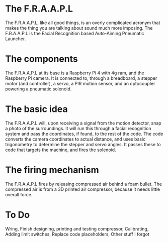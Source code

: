# The F.R.A.A.P.L
The F.R.A.A.P.L, like all good things, is an overly complicated acronym that makes the thing you are talking about sound much more imposing. The F.R.A.A.P.L is the Facial Recognition based Auto-Aiming Pneumatic Launcher.

# The components
The F.R.A.A.P.L at its base is a Raspberry Pi 4 with 4g ram, and the Raspberry Pi camera. It is connected to, through a breadboard, a stepper motor (and controller), a servo, a PIR motion sensor, and an optocoupler powering a pneumatic solenoid. 

# The basic idea
The F.R.A.A.P.L will, upon receiving a signal from the motion detector, snap a photo of the surroundings. It will run this through a facial recognition system and pass the coordinates, if found, to the rest of the code. The code converts the camera coordinates to actual distance, and uses basic trigonometry to determine the stepper and servo angles. It passes these to code that targets the machine, and fires the solenoid.

# The firing mechanism
The F.R.A.A.P.L fires by releasing compressed air behind a foam bullet. The compressed air is from a 3D printed air compressor, because it needs little overall force.

# To Do
Wring, Finish designing, printing and testing compressor, Calibrating, Adding limit switches, Replace code placeholders, Other stuff I forgot


